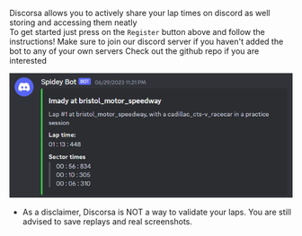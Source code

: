 Discorsa allows you to actively share your lap times on discord as well storing and accessing them neatly\
To get started just press on the `Register` button above and follow the instructions! Make sure to join our discord server if you haven't added the bot to any of your own servers
Check out the github repo if you are interested

![Example](./Media/example_embed.png)

* As a disclaimer, Discorsa is NOT a way to validate your laps. You are still advised to save replays and real screenshots.
